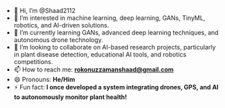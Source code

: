 - 👋 Hi, I’m @Shaad2112  
- 👀 I’m interested in machine learning, deep learning, GANs, TinyML, robotics, and AI-driven solutions.  
- 🌱 I’m currently learning GANs, advanced deep learning techniques, and autonomous drone technology.  
- 💞️ I’m looking to collaborate on AI-based research projects, particularly in plant disease detection, educational AI tools, and robotics competitions.  
- 📫 How to reach me: **rokonuzzamanshaad@gmail.com**  
- 😄 Pronouns: **He/Him**  
- ⚡ Fun fact: **I once developed a system integrating drones, GPS, and AI to autonomously monitor plant health!**  

<!---
Shaad2112/Shaad2112 is a ✨ special ✨ repository because its `README.md` (this file) appears on your GitHub profile.
You can click the Preview link to take a look at your changes.
--->
